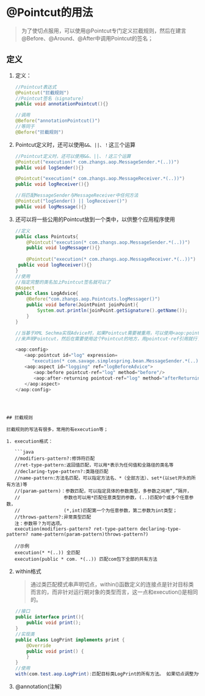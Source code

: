 # @Pointcut的用法

> 为了使切点服用，可以使用@Pointcut专门定义拦截规则，然后在建言@Before、@Around、@After中调用Pointcut的签名；

## 定义

1. 定义：

   ```java
   //Pointcut表达式
   @Pointcut("拦截规则")
   //Pointcut签名（signature）
   public void annotationPointcut(){}
   
   //调用
   @Before("annotationPointcut()")
   //等同于
   @Before("拦截规则")
   ```

   

2. Pointcut定义时，还可以使用` &&、||、！ `这三个运算

   ```java
   //Pointcut定义时，还可以使用&&、||、！这三个运算
   @Pointcut("execution(* com.zhangs.aop.MessageSender.*(..))")
   public void logSender(){}
   
   @Pointcut("execution(* com.zhangs.aop.MessageReceiver.*(..))")
   public void logReceiver(){}
   
   //将匹配MessageSender与MessageReceiver中任何方法
   @Pointcut("logSender() || logReceiver()") 
   public void logMessage(){}
   ```

   

3. 还可以将一些公用的Pointcut放到一个类中，以供整个应用程序使用

   ```java
   //定义
   public class Pointcuts{
       @Pointcut("execution(* com.zhangs.aop.MessageSender.*(..))")
       public void logMessager(){}
       
       @Pointcut("execution(* com.zhangs.aop.MessageReceiver.*(..))")
   	public void logReceiver(){}
   }
   //使用
   //指定完整的类名加上Pointcut签名就可以了
   @Aspect
   public class LogAdvice{
       @Before("com.zhangs.aop.Pointcuts.logMessager()")
       public void before(JointPoint joinPoint){
           System.out.println(joinPoint.getSignature().getName());
       }
   }
   
   //当基于XML Sechma实现Advice时，如果Pointcut需要被重用，可以使用<aop:pointcut></aop:pointcut>
   //来声明Pointcut，然后在需要使用这个Pointcut的地方，用pointcut-ref引用就行了，如：
   
   <aop:config>
   　　<aop:pointcut id="log" expression=
         "execution(* com.savage.simplespring.bean.MessageSender.*(..))"/>
   　　<aop:aspect id="logging" ref="logBeforeAdvice">
   　　　　<aop:before pointcut-ref="log" method="before"/>
   　　　　<aop:after-returning pointcut-ref="log" method="afterReturning"/>
   　　</aop:aspect>
   </aop:config>
```
   
   

## 拦截规则

拦截规则的写法有很多，常用的有execution等；

1. execution格式：

   ```java
   //modifiers-pattern?:修饰符匹配
   //ret-type-pattern:返回值匹配，可以用*表示为任何值和全路径的类名等
   //declaring-type-pattern?:类路径匹配
   //name-pattern:方法名匹配，可以指定方法名、*（全部方法）、set*(以set开头的所有方法)等
   //(param-pattern)：参数匹配，可以指定具体的参数类型，多参数之间用“,”隔开，
   //                参数也可以用*匹配任意类型的参数，(..)匹配0个或多个任意参数，
   //                (*,int)匹配第一个为任意参数，第二参数为int类型；
   //throws-pattern?:异常类型匹配
   注：参数带？为可选项。
   execution(modifiers-pattern? ret-type-pattern declaring-type-pattern? name-pattern(param-pattern)throws-pattern?)
       
   //示例
   execution(* *(..)) 全匹配
   execution(public * com. *(..)) 匹配com包下全部的共有方法
   ```

   

2. within格式

   > 通过类匹配模式串声明切点，within()函数定义的连接点是针对目标类而言的，而非针对运行期对象的类型而言，这一点和execution()是相同的。

   ```java
   //接口
   public interface print(){
       public void print();
   }
   //实现类
   public class LogPrint implements print {
       @Override
       public void print() {
       }
   }
   //使用
   with(com.test.aop.LogPrint):匹配目标类LogPrint的所有方法。 如果切点调整为within(com.test.aop.Print)，则LogPrint中的所有方法都不匹配。 而Print本身是接口，不可能实例化，所以within(com.test.aop.Print)的声明是无意义的。
   ```

   

3. @annotation(注解)
